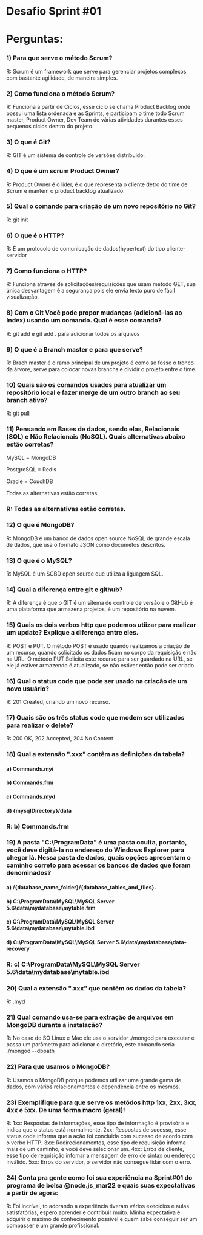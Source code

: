 
# Desafio Sprint #01
# Perguntas: 

### 1) Para que serve o método Scrum? 
R: Scrum é um framework que serve para gerenciar projetos complexos com bastante agilidade, de maneira simples.

### 2) Como funciona o método Scrum? 
R: Funciona a partir de Ciclos, esse ciclo se chama Product Backlog onde possui uma lista ordenada e as Sprints, e participam o time todo Scrum master, Product Owner, Dev Team de várias atividades durantes esses pequenos ciclos dentro do projeto.

### 3) O que é Git? 
R: GIT é um sistema de controle de versões distribuído.

### 4) O que é um scrum Product Owner? 
R: Product Owner é o lider, é o que representa o cliente detro do time de Scrum e mantem o product backlog atualizado.

### 5) Qual o comando para criação de um novo repositório no Git? 
R: git init 

### 6) O que é o HTTP? 
R: É um protocolo de comunicação de dados(hypertext) do tipo cliente-servidor 

### 7) Como funciona o HTTP? 
R: Funciona atraves de solicitações/requisições que usam método GET, sua única desvantagem é a segurança pois ele envia texto puro de fácil visualização.

### 8) Com o Git Você pode propor mudanças (adicioná-las ao Index) usando um comando. Qual é esse comando? 
R: git add <arquivo> e git add . para adicionar todos os arquivos

### 9) O que é a Branch master e para que serve? 
R: Brach master é o ramo principal de um projeto é como se fosse o tronco da árvore, serve para colocar novas branchs e dividir o projeto entre o time.

### 10) Quais são os comandos usados para atualizar um repositório local e fazer merge de um outro branch ao seu branch ativo? 
R: git pull

### 11) Pensando em Bases de dados, sendo elas, Relacionais (SQL) e Não Relacionais (NoSQL). Quais alternativas abaixo estão corretas? 

MySQL = MongoDB 

PostgreSQL = Redis 

Oracle = CouchDB 

Todas as alternativas estão corretas. 

### R: Todas as alternativas estão corretas. ###

### 12) O que é MongoDB? 
R: MongoDB é um banco de dados open source NoSQL de grande escala de dados, que usa o formato JSON como documetos descritos.

### 13) O que é o MySQL? 
R: MySQL é um SGBD open source que utiliza a liguagem SQL.

### 14) Qual a diferença entre git e github? 
R: A diferença é que o GIT é um sitema de controle de versão e o GitHub é uma plataforma que armazena projetos, é um repositório na nuvem. 

### 15) Quais os dois verbos http que podemos utiizar para realizar um update? Explique a diferença entre eles. 
R: POST e PUT. O método POST é usado quando realizamos a criação de um recurso, quando solicitado os dados ficam no corpo da requisição e não na URL. O método PUT Solicita este recurso para ser guardado na URL, se ele já estiver armazendo é atualizado, se não estiver então pode ser criado. 

### 16) Qual o status code que pode ser usado na criação de um novo usuário? 
R: 201 Created, criando um novo recurso.

### 17) Quais são os três status code que modem ser utilizados para realizar o delete? 
R: 200 OK, 202 Accepted, 204 No Content
 

### 18) Qual a extensão ".xxx" contêm as definições da tabela? 

#### a) Commands.myi 

#### b) Commands.frm 

#### c) Commands.myd 
 
#### d) {mysqlDirectory}/data 

### R: b) Commands.frm ###

### 19) A pasta "C:\ProgramData" é uma pasta oculta, portanto, você deve digitá-la no endereço do Windows Explorer para chegar lá. Nessa pasta de dados, quais opções apresentam o caminho correto para acessar os bancos de dados que foram denominados? 

#### a) /{database_name_folder}/{database_tables_and_files}. 

#### b) C:\ProgramData\MySQL\MySQL Server 5.6\data\mydatabase\mytable.frm 

#### c) C:\ProgramData\MySQL\MySQL Server 5.6\data\mydatabase\mytable.ibd 

#### d) C:\ProgramData\MySQL\MySQL Server 5.6\data\mydatabase\data-recovery 

### R: c) C:\ProgramData\MySQL\MySQL Server 5.6\data\mydatabase\mytable.ibd ###

### 20) Qual a extensão ".xxx" que contêm os dados da tabela? 
R: .myd

### 21) Qual comando usa-se para extração de arquivos em MongoDB durante a instalação? 
R: No caso de SO Linux e Mac ele usa o servidor ./mongod para executar e passa um parâmetro para adicionar o diretório, este comando seria ./mongod --dbpath <path to data directory> 

### 22) Para que usamos o MongoDB? 
R: Usamos o MongoDB porque podemos utilizar uma grande gama de dados, com vários relacionamentos e dependência entre os mesmos.

### 23) Exemplifique para que serve os metódos http 1xx, 2xx, 3xx, 4xx e 5xx. De uma forma macro (geral)! 
R: 1xx: Respostas de informações, esse tipo de informação é provisória e indica que o status está normalmente.
2xx: Respostas de sucesso, esse status code informa que a ação foi concluida com sucesso de acordo com o verbo HTTP. 
3xx: Redirecionamentos, esse tipo de requisição informa mais de um caminho, e você deve selecionar um.
4xx: Erros de cliente, esse tipo de requisição infomar a mensagem de erro de sintax ou endereço inválido.
5xx: Erros do servidor, o servidor não consegue lidar com o erro.

### 24) Conta pra gente como foi sua experiência na Sprint#01 do programa de bolsa @node.js_mar22 e quais suas expectativas a partir de agora: 
R: Foi incrível, to adorando a experiência tiveram vários execícios e aulas satisfatórias, espero aprender e contribuir muito. Minha expectativa é adquirir o máximo de conhecimento possível e quem sabe conseguir ser um compasser e um grande profissional.
